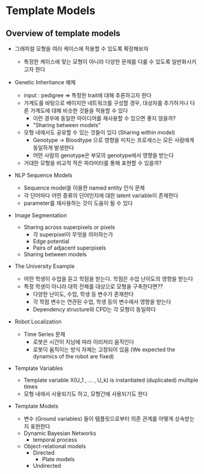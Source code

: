 
# Template Models

## Overview of template models

* 그래피컬 모형을 여러 케이스에 적용할 수 있도록 확장해보자
    * 특정한 케이스에 맞는 모형이 아니라 다양한 문제를 다룰 수 있도록 일반화시키고자 한다
* Genetic Inheritance 예제
    * input : pedigree => 특정한 trait에 대해 추론하고자 한다
    * 가계도를 바탕으로 베이지안 네트워크를 구성할 경우, 대상자를 추가하거나 다른 가계도에 대해 비슷한 것들을 적용할 수 있다
        * 이런 경우에 동일한 아이디어를 재사용할 수 있으면 좋지 않을까?
        * "Sharing between models"
    * 모형 내에서도 공유할 수 있는 것들이 있다 (Sharing within model)
        * Genotype -> Bloodtype 으로 영향을 미치는 프로세스는 모든 사람에게 동일하게 발생한다
        * 어떤 사람의 genotype은 부모의 genotype에서 영향을 받는다
    * 거대한 모형을 비교적 적은 파라미터를 통해 표현할 수 있을까?
* NLP Sequence Models
    * Sequence model을 이용한 named entity 인식 문제
    * 각 단어마다 어떤 종류의 단어인지에 대한 latent variable이 존재한다
    * parameter를 재사용하는 것이 도움이 될 수 있다
* Image Segmentation
    * Sharing across superpixels or pixels
        * 각 superpixel이 무엇을 의미하는가
        * Edge potential
        * Pairs of adjacent superpixels
    * Sharing between models
* The University Example
    * 어떤 학생이 수업을 듣고 학점을 받는다. 학점은 수업 난이도의 영향을 받는다
    * 특정 학생이 아니라 대학 전체를 대상으로 모형을 구축한다면??
        * 다양한 난이도, 수업, 학생 등 변수가 존재한다
        * 각 학점 변수는 연관된 수업, 학생 등의 변수에서 영향을 받는다
        * Dependency structure와 CPD는 각 모형이 동일하다
* Robot Localization
    * Time Series 문제
        * 로봇은 시간이 지남에 따라 이리저리 움직인다
        * 로봇이 움직이는 방식 자체는 고정되어 있음 (We expected the dynamics of the robot are fixed)

* Template Variables
    * Template variable X(U_1 , ... , U_k) is instantiated (duplicated) multiple times
    * 모형 내에서 사용되기도 하고, 모형간에 사용되기도 한다
* Template Models
    * 변수 (Ground variables) 들이 템플릿으로부터 의존 관계를 어떻게 상속받는지 표현한다
    * Dynamic Bayesian Networks
        * temporal process
    * Object-relational models
        * Directed
            * Plate models
        * Undirected
